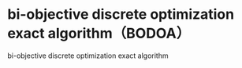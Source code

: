 # bi-objective discrete optimization exact algorithm（BODOA）
bi-objective discrete optimization exact algorithm
